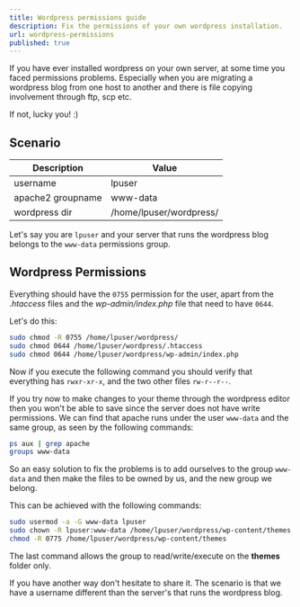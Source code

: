```yaml
---
title: Wordpress permissions guide
description: Fix the permissions of your own wordpress installation.
url: wordpress-permissions
published: true
---
```



If you have ever installed wordpress on your own server, at some time you faced permissions problems. Especially when you are migrating a wordpress blog from one host to another and there is file copying involvement through ftp, scp etc.

If not, lucky you! :)

## Scenario

| Description | Value |
|-------------|------|
| username | lpuser |
| apache2 groupname | www-data |
| wordpress dir | /home/lpuser/wordpress/ |

Let's say you are ```lpuser``` and your server that runs the wordpress blog belongs to the ```www-data``` permissions group.

## Wordpress Permissions

Everything should have the ```0755``` permission for the user, apart from the *.htaccess* files and the *wp-admin/index.php* file that need to have ```0644```.

Let's do this:

```bash
sudo chmod -R 0755 /home/lpuser/wordpress/
sudo chmod 0644 /home/lpuser/wordpress/.htaccess
sudo chmod 0644 /home/lpuser/wordpress/wp-admin/index.php
```

Now if you execute the following command you should verify that everything has ```rwxr-xr-x```, and the two other files ```rw-r--r--```.

If you try now to make changes to your theme through the wordpress editor then you won't be able to save since the server does not have write permissions.
We can find that apache runs under the user ```www-data``` and the same group, as seen by the following commands:

```bash
ps aux | grep apache
groups www-data
```

So an easy solution to fix the problems is to add ourselves to the group ```www-data``` and then make the files to be owned by us, and the new group we belong.

This can be achieved with the following commands:

```bash
sudo usermod -a -G www-data lpuser
sudo chown -R lpuser:www-data /home/lpuser/wordpress/wp-content/themes
chmod -R 0775 /home/lpuser/wordpress/wp-content/themes
```

The last command allows the group to read/write/execute on the **themes** folder only.

If you have another way don't hesitate to share it. The scenario is that we have a username different than the server's that runs the wordpress blog.
